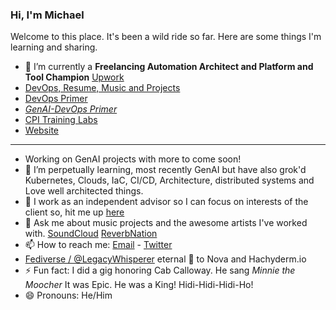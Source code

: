 ### Hi, I'm Michael

Welcome to this place. It's been a wild ride so far. Here are some things I'm learning and sharing.

* 🔭 I’m currently a **Freelancing Automation Architect and Platform and Tool Champion** [Upwork](https://www.upwork.com/freelancers/~01543c426937f19998?mp_source=share) 
* [DevOps, Resume, Music and Projects](https://michaelcolletti.github.io/me)
* [DevOps Primer](https://github.com/cpitraininglabs/DevOps-Primer)
* [*GenAI-DevOps Primer*](https://github.com/cpitraininglabs/GenAI-DevOps-Primer)
* [CPI Training Labs](https://github.com/cpitraininglabs)
* [Website](http://michaelcolletti.com)
<!--
**michaelcolletti/michaelcolletti** is a ✨ _special_ ✨ repository because its `README.md` (this file) appears on your GitHub profile.

Here are some ideas to get you started:
-->
____

-  Working on GenAI projects with more to come soon! 
- 🌱 I’m perpetually learning, most recently GenAI but have also grok'd Kubernetes, Clouds, IaC, CI/CD, Architecture, distributed systems and Love well architected things. 
- 👯 I work as an independent advisor so I can focus on interests of the client so, hit me up [here](mailto:devnullid+servicerequest@gmail.com)
- 💬 Ask me about music projects and the awesome artists I've worked with. [SoundCloud](https://soundcloud.com/michaelcolletti) [ReverbNation](https://www.reverbnation.com/michaelcolletti)
- 📫 How to reach me: [Email](mailto:devnullid+gitmail@gmail.com)  -  [Twitter](https://twitter.com/devnullid) 
- [Fediverse / @LegacyWhisperer](https://hachyderm.io/@LegacyWhisperer) eternal 🙏 to Nova and Hachyderm.io 
- ⚡ Fun fact: I did a gig honoring Cab Calloway. He sang _Minnie the Moocher_ It was Epic. He was a King! Hidi-Hidi-Hidi-Ho! 
- 😄 Pronouns: He/Him


<!--
-->
